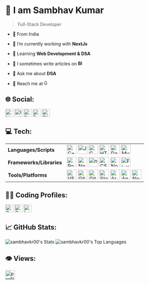 # 👋 I am Sambhav Kumar

> Full-Stack Developer

- 📍 From India

- 🔎 I’m currently working with **NextJs**

- 📖 Learning **Web Development & DSA**

- 📝 I sometimes write articles on **[<img alt="Blogger" src="https://img.shields.io/badge/Blogger-%23FF5722?style=flat-square&logo=blogger&logoColor=white&color=%23FF5722" height="15" />](https://www.blogger.com/blog/posts/686635716425925772?tab=rj&bpli=1&pli=1)**

- 💬 Ask me about **DSA**

- 📧 Reach me at <a href="mailto:kumarsambhav00@gmail.com" target="blank"><img alt="Gmail" src="https://img.shields.io/badge/Gmail-%23FFFFFF?style=flat-square&logo=gmail&logoColor=red&color=%23FFFFFF" height="15" /></a>

## 🌐 Social:

<div>
  <a href="https://linkedin.com/in/sambhavkr00" target="blank"><img alt="LinkedIn" src="https://img.shields.io/badge/LinkedIn-%230A66C2?style=flat-square&logo=linkedin&logoColor=white&color=%230A66C2" height="25" /></a>
  <a href="https://instagram.com/sambhavkr00" target="blank"><img alt="Instagram" src="https://img.shields.io/badge/Instagram-%23E4405F?style=flat-square&logo=instagram&logoColor=white&color=%23E4405F" height="25" /></a>
  <a href="https://twitter.com/sambhavkr00" target="blank"><img alt="X" src="https://img.shields.io/badge/Twitter-%23000000?style=flat-square&logo=X&logoColor=white&color=%23000000" height="25" /></a>
  <a href="https://fb.com/sambhavkr00" target="blank"><img alt="Facebook" src="https://img.shields.io/badge/Facebook-%230866FF?style=flat-square&logo=facebook&logoColor=white&color=%230866FF" height="25" /></a>
  <a href="https://github.com/sambhavkr00" target="blank"><img alt="GitHub followers" src="https://img.shields.io/github/followers/sambhavkr00?style=flat-square&logo=Github&logoColor=white&label=GitHub&labelColor=black&color=blue" height="25" /></a>
</div>

## 💻 Tech:

<table>
  <tr>
    <td><b>Languages/Scripts</b></td>
    <td>
      <img alt="C++" src="https://img.shields.io/badge/C%2B%2B-%2300599C?style=for-the-badge&logo=C%2B%2B&logoColor=white&color=%2300599C" height="30" />
      <img alt="JavaScript" src="https://img.shields.io/badge/JavaScript-%23F7DF1E?style=for-the-badge&logo=javaScript&logoColor=black&color=%23F7DF1E" height="30" />
      <img alt="C" src="https://img.shields.io/badge/C-%23A8B9CC?style=for-the-badge&logo=c&logoColor=black&color=%23A8B9CC" height="30" />
      <img alt="HTML5" src="https://img.shields.io/badge/HTML5-%23E34F26?style=for-the-badge&logo=HTML5&logoColor=white&color=%23E34F26" height="30" />
      <img alt="Dart" src="https://img.shields.io/badge/Dart-%230175C2?style=for-the-badge&logo=dart&logoColor=white&color=%230175C2" height="30" />
      <img alt="MySQL" src="https://img.shields.io/badge/MySQL-%234479A1?style=for-the-badge&logo=MySQL&logoColor=black&color=%234479A1" height="30" />
    </td>
  </tr>
  <tr>
    <td><b>Frameworks/Libraries</b></td>
    <td>
      <img alt="ReactJs" src="https://img.shields.io/badge/React.Js-%2361DAFB?style=for-the-badge&logo=react&logoColor=black&color=%2361DAFB" height="30" />
      <img alt="NextJs" src="https://img.shields.io/badge/Next.js-%23000000?style=for-the-badge&logo=next.js&logoColor=white&color=%23000000" height="30" />
      <img alt="npm" src="https://img.shields.io/badge/npm-%23CB3837?style=for-the-badge&logo=npm&logoColor=white&color=%23CB3837" height="30">
      <img alt="CSS3" src="https://img.shields.io/badge/CSS3-%231572B6?style=for-the-badge&logo=CSS3&logoColor=white&color=%231572B6" height="30" />
      <img alt="NodeJs" src="https://img.shields.io/badge/Node.js-%23339933?style=for-the-badge&logo=node.js&logoColor=white&color=%23339933" height="30" />
      <img alt="Flutter" src="https://img.shields.io/badge/Flutter-%2302569B?style=for-the-badge&logo=flutter&logoColor=white&color=%2302569B" height="30" />   
    </td>
  </tr>
  <tr>
    <td><b>Tools/Platforms</b></td>
    <td>
      <img alt="VS Code" src="https://img.shields.io/badge/VS%20Code-%23007ACC?style=for-the-badge&logo=Visual%20Studio%20Code&logoColor=white&color=%23007ACC" height="30">
      <img alt="Git" src="https://img.shields.io/badge/Git-%23F05032?style=for-the-badge&logo=git&logoColor=white&color=%23F05032" height="30" />
      <img alt="GitHub" src="https://img.shields.io/badge/GitHub-%23181717?style=for-the-badge&logo=github&logoColor=white&color=%23181717" height="30" />
      <img alt="Static Badge" src="https://img.shields.io/badge/EJS-%23B4CA65?style=for-the-badge&logo=ejs&logoColor=black&color=%23B4CA65" height="30" />
      <img alt="Arduino" src="https://img.shields.io/badge/Arduino-%2300878F?style=for-the-badge&logo=arduino&logoColor=white&color=%2300878F" height="30">
      <img alt="Android" src="https://img.shields.io/badge/Android-%2334A853?style=for-the-badge&logo=android&logoColor=white&color=%2334A853" height="30" />
      <img alt="Notion" src="https://img.shields.io/badge/Notion-%23000000?style=for-the-badge&logo=notion&logoColor=white&color=%23000000" height="30" /> 
    </td>
  </tr>
</table>

## 👨‍💻 Coding Profiles:

<div>
  <a href="https://www.codechef.com/users/sambhavkr00" target="blank"><img alt="Codechef" src="https://img.shields.io/badge/Codechef-%235B4638?style=flat-square&logo=codechef&logoColor=white&color=%235B4638" height="25" /></a>
  <a href="https://codeforces.com/profile/sambhavkr00" target="blank"><img alt="Codeforces" src="https://img.shields.io/badge/Codeforces-%231F8ACB?style=flat-square&logo=codeforces&logoColor=white&color=%231F8ACB" height="25" /></a>
  <a href="https://www.leetcode.com/sambhavkr00" target="blank"><img alt="LeetCode" src="https://img.shields.io/badge/LeetCode-%23FFA116?style=flat-square&logo=leetcode&logoColor=white&color=%23FFA116" height="25" /></a>
</div>

## 📈 GitHub Stats:

![sambhavkr00's Stats](https://github-readme-stats.vercel.app/api?username=sambhavkr00&theme=dark&show_icons=true&hide_border=false&count_private=false)
![sambhavkr00's Top Languages](https://github-readme-stats.vercel.app/api/top-langs/?username=sambhavkr00&theme=dark&show_icons=true&hide_border=false&layout=compact)

## 👁️ Views:

<a href="https://visitcount.itsvg.in"><img src="https://visitcount.itsvg.in/api?id=sambhavkr00&label=Profile%20Views&color=1&icon=0&pretty=false" alt="profile views" height="30" /></a>
